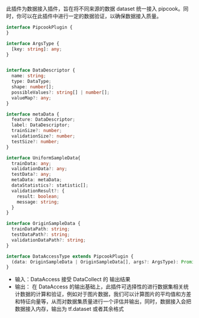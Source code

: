 此插件为数据接入插件，旨在将不同来源的数据 dataset 统一接入 pipcook。同时，你可以在此插件中进行一定的数据验证，以确保数据接入质量。

```typescript
interface PipcookPlugin {
}

interface ArgsType {
  [key: string]: any;
}


interface DataDescriptor {
  name: string;
  type: DataType;
  shape: number[];
  possibleValues?: string[] | number[];
  valueMap?: any;
}

interface metaData {
  feature: DataDescriptor;
  label: DataDescriptor;
  trainSize?: number;
  validationSize?: number;
  testSize?: number;
}

interface UniformSampleData{
  trainData: any;
  validationData?: any;
  testData?: any;
  metaData: metaData;
  dataStatistics?: statistic[];
  validationResult?: {
    result: boolean;
    message: string;
  }
}

interface OriginSampleData {
  trainDataPath: string;
  testDataPath?: string;
  validationDataPath?: string;
}

interface DataAccessType extends PipcookPlugin {
  (data: OriginSampleData | OriginSampleData[], args?: ArgsType): Promise<UniformSampleData>
}

```

- 输入：DataAccess 接受 DataCollect 的 输出结果
- 输出： 在 DataAccess 的输出基础上，此插件可选择性的进行数据集相关统计数据的计算和验证，例如对于图片数据，我们可以计算图片的平均值和方差和特征向量等，从而对数据集质量进行一个评估并输出，同时，数据接入会把数据接入内存，输出为 tf.dataset 或者其余格式
